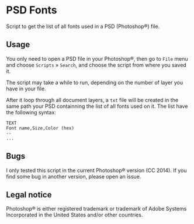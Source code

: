 # PSD Fonts

Script to get the list of all fonts used in a PSD (Photoshop®) file.

## Usage

You only need to open a PSD file in your Photoshop®, then go to `File` menu and choose `Scripts` » `Search`, and choose the script from where you saved it.

The script may take a while to run, depending on the number of layer you have in your file.

After it loop through all document layers, a `txt` file will be created in the same path your PSD containning the list of all fonts used on it. The list have the following syntax:

````
TEXT
Font name,Size,Color (hex)
--
...
````

## Bugs

I only tested this script in the current Photoshop® version (CC 2014). If you find some bug in another version, please open an issue.

## Legal notice

Photoshop® is either registered trademark or trademark of Adobe Systems Incorporated in the United States and/or other countries.
